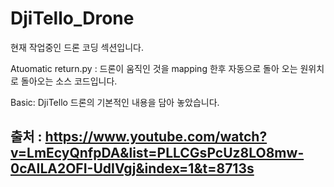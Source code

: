 # DjiTello_Drone

현재 작업중인 드론 코딩 섹션입니다. 

Atuomatic return.py : 드론이 움직인 것을 mapping 한후 자동으로 돌아 오는 원위치로 돌아오는 소스 코드입니다. 


Basic: DjiTello 드론의 기본적인 내용을 담아 놓았습니다. 
## 출처 : https://www.youtube.com/watch?v=LmEcyQnfpDA&list=PLLCGsPcUz8LO8mw-0cAILA2OFI-UdIVgj&index=1&t=8713s
